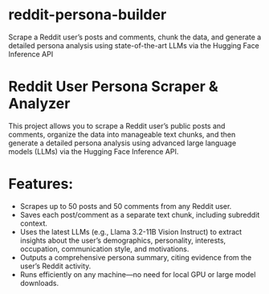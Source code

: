 # reddit-persona-builder
 Scrape a Reddit user’s posts and comments, chunk the data, and generate a detailed persona analysis using state-of-the-art LLMs via the Hugging Face Inference API

# Reddit User Persona Scraper & Analyzer
This project allows you to scrape a Reddit user’s public posts and comments, organize the data into manageable text chunks, and then generate a detailed persona analysis using advanced large language models (LLMs) via the Hugging Face Inference API.

# Features:

- Scrapes up to 50 posts and 50 comments from any Reddit user.
- Saves each post/comment as a separate text chunk, including subreddit context.
- Uses the latest LLMs (e.g., Llama 3.2-11B Vision Instruct) to extract insights about the user’s demographics, personality, interests, occupation, communication style, and motivations.
- Outputs a comprehensive persona summary, citing evidence from the user’s Reddit activity.
- Runs efficiently on any machine—no need for local GPU or large model downloads.
